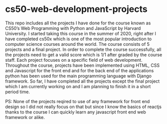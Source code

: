 # cs50-web-development-projects
This repo includes all the projects I have done for the course known as CS50’s Web Programming with Python and JavaScript by Harvard University. 
I started taking this course in the summer of 2020, right after I have completed cs50x which is one of the most popular introduction to computer science courses around the world. The course consists of 5 projects and a final project. In order to complete the course successfully, all the projects need to get a valid score which is 1/1 after graded by the course staff. Each project focuses on a specific field of web development. Throughout the course, projects have been implemented using HTML, CSS and Javascript for the front end and for the back end of the applications python has been used for the main programming language with Django framework. So far, I have completed all the projects except the final project which I am currently working on and I am planning to finish it in a short period time. 

PS: None of the projects reqired to use of any framework for front end design so I did not really focus on that but since I know the basics of reactjs thanks to the course I can quickly learn any javascript front end web framework or alike. 
